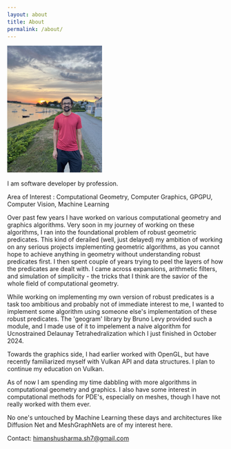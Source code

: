 ```yaml
---
layout: about
title: About
permalink: /about/
---
```


<img src="/images/photo.jpg" alt="drawing" width="220"/>

I am software developer by profession.

Area of Interest : Computational Geometry, Computer Graphics, GPGPU, Computer Vision, Machine Learning

Over past few years I have worked on various computational geometry and graphics algorithms. Very soon in my journey of working on these algorithms, I ran into the foundational problem of robust geometric predicates. This kind of derailed (well, just delayed) my ambition of working on any serious projects implementing geometric algorithms, as you cannot hope to achieve anything in geometry without understanding robust predicates first.
I then spent couple of years trying to peel the layers of how the predicates are dealt with. I came across expansions, arithmetic filters, and simulation of simplicity - the tricks that I think are the savior of the whole field of computational geometry.

While working on implementing my own version of robust predicates is a task too ambitious and probably not of immediate interest to me, I wanted to implement some algorithm using someone else's implementation of these robust predicates. The 'geogram' library by Bruno Levy provided such a module, and I made use of it to impelement a naive algorithm for Ucnostrained Delaunay Tetrahedralization which I just finished in October 2024.

Towards the graphics side, I had earlier worked with OpenGL, but have recently familiarized myself with Vulkan API and data structures. I plan to continue my education on Vulkan.

As of now I am spending my time dabbling with more algorithms in computational geometry and graphics. I also have some interest in computational methods for PDE's, especially on meshes, though I have not really worked with them ever.

No one's untouched by Machine Learning these days and architectures like Diffusion Net and MeshGraphNets are of my interest here.


Contact: himanshusharma.sh7@gmail.com
